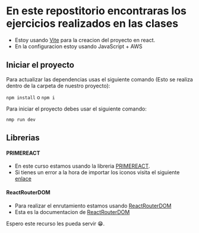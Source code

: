 # En este repostitorio encontraras los ejercicios realizados en las clases 

- Estoy usando [Vite](https://vitejs.dev/) para la creacion del proyecto en react.
- En la configuracion estoy usando JavaScript + AWS

## Iniciar el proyecto

Para actualizar las dependencias usas el siguiente comando (Esto se realiza dentro de la carpeta de nuestro proyecto):

`npm install` o `npm i`

 Para iniciar el proyecto debes usar el siguiente comando:

`nmp run dev`


## Librerias

#### PRIMEREACT
- En este curso estamos usando la libreria [PRIMEREACT](https://primereact.org).
- Si tienes un error a la hora de importar los iconos visita el siguiente [enlace](https://primereact.org/icons/)

#### ReactRouterDOM
- Para realizar el enrutamiento estamos usando [ReactRouterDOM](https://www.npmjs.com/package/react-router-dom)
- Esta es la documentacion de [ReactRouterDOM](https://reactrouter.com/en/main)

Espero este recurso les pueda servir 😁.
